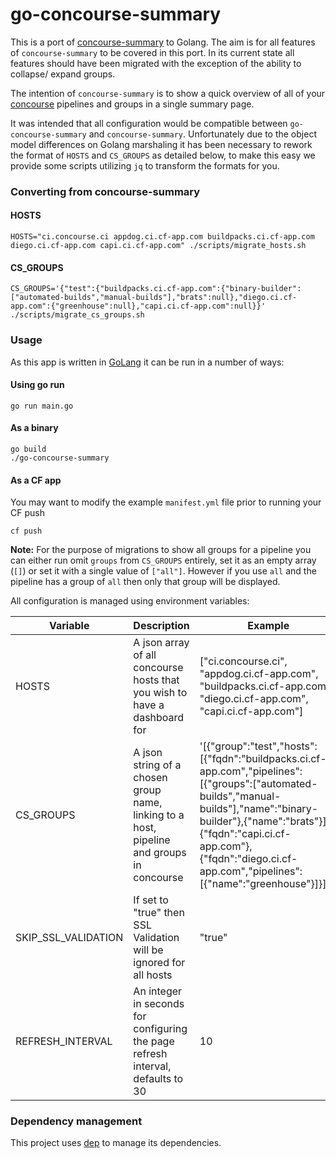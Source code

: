 # go-concourse-summary

This is a port of [concourse-summary](https://github.com/dgodd/concourse-summary) to Golang. The aim is for all features of `concourse-summary` to be covered in this port. In its current state all features should have been migrated with the exception of the ability to collapse/ expand groups.

The intention of `concourse-summary` is to show a quick overview of all of your [concourse](https://concourse.ci) pipelines and groups in a single summary page.

It was intended that all configuration would be compatible between `go-concourse-summary` and `concourse-summary`. Unfortunately due to the object model differences on Golang marshaling it has been necessary to rework the format of `HOSTS` and `CS_GROUPS` as detailed below, to make this easy we provide some scripts utilizing `jq` to transform the formats for you.

### Converting from concourse-summary

#### HOSTS

```
HOSTS="ci.concourse.ci appdog.ci.cf-app.com buildpacks.ci.cf-app.com diego.ci.cf-app.com capi.ci.cf-app.com" ./scripts/migrate_hosts.sh
```

#### CS_GROUPS

```
CS_GROUPS='{"test":{"buildpacks.ci.cf-app.com":{"binary-builder":["automated-builds","manual-builds"],"brats":null},"diego.ci.cf-app.com":{"greenhouse":null},"capi.ci.cf-app.com":null}}' ./scripts/migrate_cs_groups.sh
```

### Usage

As this app is written in [GoLang](https://golang.org/) it can be run in a number of ways:

#### Using go run

```
go run main.go
```

#### As a binary

```
go build
./go-concourse-summary
```

#### As a CF app

You may want to modify the example `manifest.yml` file prior to running your CF push

```
cf push
```

**Note:** For the purpose of migrations to show all groups for a pipeline you can either run omit `groups` from `CS_GROUPS` entirely, set it as an empty array (`[]`) or set it with a single value of `["all"]`. However if you use `all` and the pipeline has a group of `all` then only that group will be displayed.

All configuration is managed using environment variables:

| Variable            | Description                                                                               | Example                                                                                                                                                                                                                                                                    |
| ------------------- | ----------------------------------------------------------------------------------------- | -------------------------------------------------------------------------------------------------------------------------------------------------------------------------------------------------------------------------------------------------------------------------- |
| HOSTS               | A json array of all concourse hosts that you wish to have a dashboard for                 | ["ci.concourse.ci", "appdog.ci.cf-app.com", "buildpacks.ci.cf-app.com", "diego.ci.cf-app.com", "capi.ci.cf-app.com"]                                                                                                                                                       |
| CS_GROUPS           | A json string of a chosen group name, linking to a host, pipeline and groups in concourse | '[{"group":"test","hosts":[{"fqdn":"buildpacks.ci.cf-app.com","pipelines":[{"groups":["automated-builds","manual-builds"],"name":"binary-builder"},{"name":"brats"}]},{"fqdn":"capi.ci.cf-app.com"},{"fqdn":"diego.ci.cf-app.com","pipelines":[{"name":"greenhouse"}]}]}]' |
| SKIP_SSL_VALIDATION | If set to "true" then SSL Validation will be ignored for all hosts                        | "true"                                                                                                                                                                                                                                                                     |
| REFRESH_INTERVAL    | An integer in seconds for configuring the page refresh interval, defaults to 30           | 10                                                                                                                                                                                                                                                                         |

### Dependency management

This project uses [dep](https://github.com/golang/dep) to manage its dependencies.
